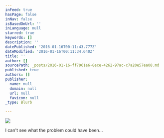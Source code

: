 ```yaml
---
inFeed: true
hasPage: false
inNav: false
isBasedOnUrl: ''
inLanguage: null
starred: true
keywords: []
description: ''
datePublished: '2016-01-16T00:11:43.777Z'
dateModified: '2016-01-16T00:11:34.640Z'
title: ''
author: []
sourcePath: _posts/2016-01-16-ff7961e6-8ece-4262-97ac-c7a20e57ea08.md
published: true
authors: []
publisher:
  name: null
  domain: null
  url: null
  favicon: null
_type: Blurb

---
```

![](https://s3-us-west-2.amazonaws.com/the-grid-img/p/4a1e740e91f16faeb7ad93cb95c4e7601bc9ed3e.jpg)

I can't see what the problem could have been...